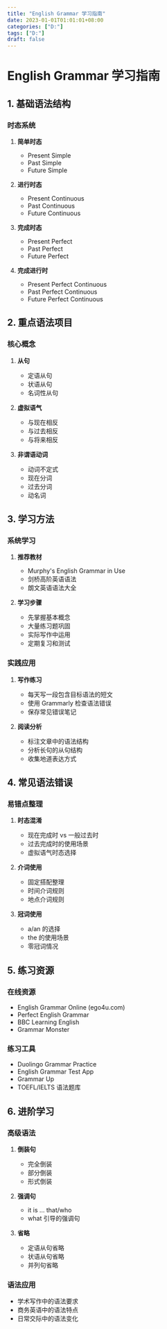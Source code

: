 ```yaml
---
title: "English Grammar 学习指南"
date: 2023-01-01T01:01:01+08:00
categories: ["D:"]
tags: ["D:"]
draft: false
---
```

# English Grammar 学习指南

## 1. 基础语法结构

### 时态系统

1. **简单时态**

   - Present Simple
   - Past Simple
   - Future Simple

2. **进行时态**

   - Present Continuous
   - Past Continuous
   - Future Continuous

3. **完成时态**

   - Present Perfect
   - Past Perfect
   - Future Perfect

4. **完成进行时**
   - Present Perfect Continuous
   - Past Perfect Continuous
   - Future Perfect Continuous

## 2. 重点语法项目

### 核心概念

1. **从句**

   - 定语从句
   - 状语从句
   - 名词性从句

2. **虚拟语气**

   - 与现在相反
   - 与过去相反
   - 与将来相反

3. **非谓语动词**
   - 动词不定式
   - 现在分词
   - 过去分词
   - 动名词

## 3. 学习方法

### 系统学习

1. **推荐教材**

   - Murphy's English Grammar in Use
   - 剑桥高阶英语语法
   - 朗文英语语法大全

2. **学习步骤**
   - 先掌握基本概念
   - 大量练习题巩固
   - 实际写作中运用
   - 定期复习和测试

### 实践应用

1. **写作练习**

   - 每天写一段包含目标语法的短文
   - 使用 Grammarly 检查语法错误
   - 保存常见错误笔记

2. **阅读分析**
   - 标注文章中的语法结构
   - 分析长句的从句结构
   - 收集地道表达方式

## 4. 常见语法错误

### 易错点整理

1. **时态混淆**

   - 现在完成时 vs 一般过去时
   - 过去完成时的使用场景
   - 虚拟语气时态选择

2. **介词使用**

   - 固定搭配整理
   - 时间介词规则
   - 地点介词规则

3. **冠词使用**
   - a/an 的选择
   - the 的使用场景
   - 零冠词情况

## 5. 练习资源

### 在线资源

- English Grammar Online (ego4u.com)
- Perfect English Grammar
- BBC Learning English
- Grammar Monster

### 练习工具

- Duolingo Grammar Practice
- English Grammar Test App
- Grammar Up
- TOEFL/IELTS 语法题库

## 6. 进阶学习

### 高级语法

1. **倒装句**

   - 完全倒装
   - 部分倒装
   - 形式倒装

2. **强调句**

   - it is ... that/who
   - what 引导的强调句

3. **省略**
   - 定语从句省略
   - 状语从句省略
   - 并列句省略

### 语法应用

- 学术写作中的语法要求
- 商务英语中的语法特点
- 日常交际中的语法变化

